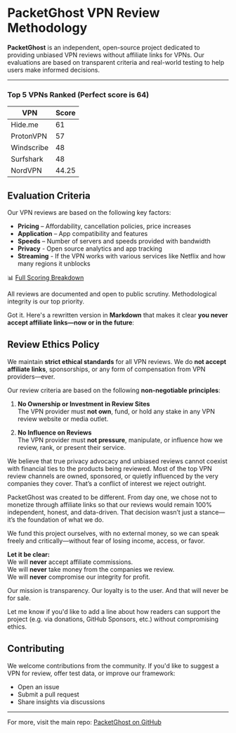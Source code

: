 # PacketGhost VPN Review Methodology

**PacketGhost** is an independent, open-source project dedicated to providing unbiased VPN reviews without affiliate links for VPNs. Our evaluations are based on transparent criteria and real-world testing to help users make informed decisions.

---

### Top 5 VPNs Ranked (Perfect score is 64)

| VPN         | Score  |
|-------------|--------|
| Hide.me  | 61     |
| ProtonVPN   | 57     |
| Windscribe  | 48     
| Surfshark   | 48     |
| NordVPN   | 44.25  |


## Evaluation Criteria

Our VPN reviews are based on the following key factors:

- **Pricing** – Affordability, cancellation policies, price increases
- **Application** – App compatibility and features
- **Speeds** – Number of servers and speeds provided with bandwidth
- **Privacy** - Open source analytics and app tracking
- **Streaming** - If the VPN works with various services like Netflix and how many regions it unblocks
 
📊 [Full Scoring Breakdown](https://docs.google.com/spreadsheets/d/1qLpHeZq6yJhvgcDlHmhBumbn7adjIIXgG91JFkHauFE/edit?usp=sharing)

All reviews are documented and open to public scrutiny. Methodological integrity is our top priority.

Got it. Here's a rewritten version in **Markdown** that makes it clear **you never accept affiliate links—now or in the future**:

## Review Ethics Policy

We maintain **strict ethical standards** for all VPN reviews. We do **not accept affiliate links**, sponsorships, or any form of compensation from VPN providers—ever.

Our review criteria are based on the following **non-negotiable principles**:

1. **No Ownership or Investment in Review Sites**  
   The VPN provider must **not own**, fund, or hold any stake in any VPN review website or media outlet.

2. **No Influence on Reviews**  
   The VPN provider must **not pressure**, manipulate, or influence how we review, rank, or present their service.

We believe that true privacy advocacy and unbiased reviews cannot coexist with financial ties to the products being reviewed. Most of the top VPN review channels are owned, sponsored, or quietly influenced by the very companies they cover. That’s a conflict of interest we reject outright.

PacketGhost was created to be different. From day one, we chose not to monetize through affiliate links so that our reviews would remain 100% independent, honest, and data-driven. That decision wasn’t just a stance—it’s the foundation of what we do.

We fund this project ourselves, with no external money, so we can speak freely and critically—without fear of losing income, access, or favor.

**Let it be clear:**  
We will **never** accept affiliate commissions.  
We will **never** take money from the companies we review.  
We will **never** compromise our integrity for profit.

Our mission is transparency. Our loyalty is to the user. And that will never be for sale.

Let me know if you'd like to add a line about how readers can support the project (e.g. via donations, GitHub Sponsors, etc.) without compromising ethics.

## Contributing

We welcome contributions from the community. If you'd like to suggest a VPN for review, offer test data, or improve our framework:

- Open an issue
- Submit a pull request
- Share insights via discussions

---

For more, visit the main repo: [PacketGhost on GitHub](https://github.com/packetghostyt/packetghostyt)
